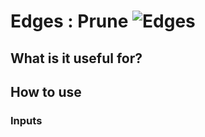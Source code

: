 # Edges : Prune ![Edges](https://img.shields.io/badge/Edges-37a573)

## What is it useful for?

## How to use
### Inputs